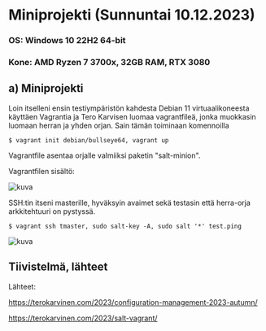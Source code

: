 # Miniprojekti (Sunnuntai 10.12.2023)

### OS: Windows 10 22H2 64-bit
### Kone: AMD Ryzen 7 3700x, 32GB RAM, RTX 3080
  
## a) Miniprojekti


Loin itselleni ensin testiympäristön kahdesta Debian 11 virtuaalikoneesta käyttäen Vagrantia ja Tero Karvisen luomaa vagrantfileä, jonka muokkasin luomaan herran ja yhden orjan. Sain tämän toiminaan komennoilla      

    $ vagrant init debian/bullseye64, vagrant up

Vagrantfile asentaa orjalle valmiiksi paketin "salt-minion".

Vagrantfilen sisältö:

![kuva](https://github.com/laurijuusti/Palvelinten-hallinta/assets/122888655/b1c48bc9-993f-48f0-bb57-a1126a3d93de)

SSH:tin itseni masterille, hyväksyin avaimet sekä testasin että herra-orja arkkitehtuuri on pystyssä. 

    $ vagrant ssh tmaster, sudo salt-key -A, sudo salt '*' test.ping
    
![kuva](https://github.com/laurijuusti/Palvelinten-hallinta/assets/122888655/8f5a8f75-fc29-4bbf-b907-c73d279c77bc)


## Tiivistelmä, lähteet


Lähteet:

https://terokarvinen.com/2023/configuration-management-2023-autumn/

https://terokarvinen.com/2023/salt-vagrant/
